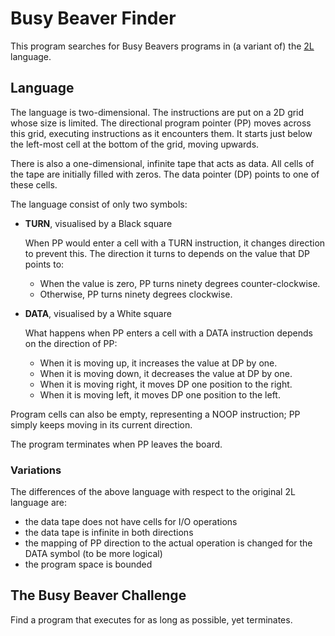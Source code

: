 # Busy Beaver Finder

This program searches for Busy Beavers programs in (a variant of) the [2L](https://esolangs.org/wiki/2L) language.

## Language

The language is two-dimensional.
The instructions are put on a 2D grid whose size is limited.
The directional program pointer (PP) moves across this grid, executing instructions as it encounters them.
It starts just below the left-most cell at the bottom of the grid, moving upwards.

There is also a one-dimensional, infinite tape that acts as data.
All cells of the tape are initially filled with zeros.
The data pointer (DP) points to one of these cells.

The language consist of only two symbols:

*   **TURN**, visualised by a Black square

    When PP would enter a cell with a TURN instruction, it changes direction to prevent this.
    The direction it turns to depends on the value that DP points to:

    *   When the value is zero, PP turns ninety degrees counter-clockwise.
    *   Otherwise, PP turns ninety degrees clockwise.

*   **DATA**, visualised by a White square

    What happens when PP enters a cell with a DATA instruction depends on the direction of PP:

    *   When it is moving up, it increases the value at DP by one.
    *   When it is moving down, it decreases the value at DP by one.
    *   When it is moving right, it moves DP one position to the right.
    *   When it is moving left, it moves DP one position to the left.

Program cells can also be empty, representing a NOOP instruction;
PP simply keeps moving in its current direction.

The program terminates when PP leaves the board.

### Variations

The differences of the above language with respect to the original 2L language are:
*    the data tape does not have cells for I/O operations
*    the data tape is infinite in both directions
*    the mapping of PP direction to the actual operation is changed for the DATA symbol (to be more logical)
*    the program space is bounded

## The Busy Beaver Challenge

Find a program that executes for as long as possible, yet terminates.

